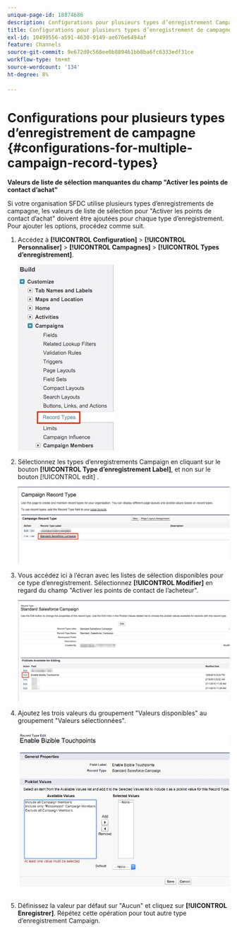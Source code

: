 ```yaml
---
unique-page-id: 18874686
description: Configurations pour plusieurs types d’enregistrement Campaign - [!DNL Marketo Measure]
title: Configurations pour plusieurs types d’enregistrement de campagne
exl-id: 10499556-a591-4630-9149-ae676e6494af
feature: Channels
source-git-commit: 9e672d0c568ee0b889461bb8ba6fc6333edf31ce
workflow-type: tm+mt
source-wordcount: '134'
ht-degree: 8%

---
```


# Configurations pour plusieurs types d’enregistrement de campagne {#configurations-for-multiple-campaign-record-types}

**Valeurs de liste de sélection manquantes du champ &quot;Activer les points de contact d’achat&quot;**

Si votre organisation SFDC utilise plusieurs types d’enregistrements de campagne, les valeurs de liste de sélection pour &quot;Activer les points de contact d’achat&quot; doivent être ajoutées pour chaque type d’enregistrement. Pour ajouter les options, procédez comme suit.

1. Accédez à **[!UICONTROL Configuration]** > **[!UICONTROL Personnaliser]** > **[!UICONTROL Campagnes]** > **[!UICONTROL Types d’enregistrement]**.

   ![](assets/1.jpg)

1. Sélectionnez les types d’enregistrements Campaign en cliquant sur le bouton **[!UICONTROL Type d’enregistrement Label]**, et non sur le bouton [!UICONTROL edit] .

   ![](assets/2.jpg)

1. Vous accédez ici à l’écran avec les listes de sélection disponibles pour ce type d’enregistrement. Sélectionnez **[!UICONTROL Modifier]** en regard du champ &quot;Activer les points de contact de l’acheteur&quot;.

   ![](assets/3.jpg)

1. Ajoutez les trois valeurs du groupement &quot;Valeurs disponibles&quot; au groupement &quot;Valeurs sélectionnées&quot;.

   ![](assets/4.jpg)

1. Définissez la valeur par défaut sur &quot;Aucun&quot; et cliquez sur **[!UICONTROL Enregistrer]**. Répétez cette opération pour tout autre type d’enregistrement Campaign.

